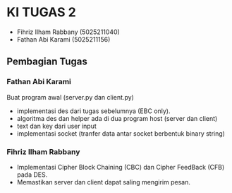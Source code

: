 # KI TUGAS 2


* Fihriz Ilham Rabbany  (5025211040)
* Fathan Abi Karami     (5025211156)


## Pembagian Tugas
### Fathan Abi Karami
Buat program awal (server.py dan client.py)
* implementasi des dari tugas sebelumnya (EBC only). 
* algoritma des dan helper ada di dua program host (server dan client)
* text dan key dari user input
* implementasi socket (tranfer data antar socket berbentuk binary string)

### Fihriz Ilham Rabbany
* Implementasi Cipher Block Chaining (CBC) dan Cipher FeedBack (CFB) pada DES.
* Memastikan server dan client dapat saling mengirim pesan.